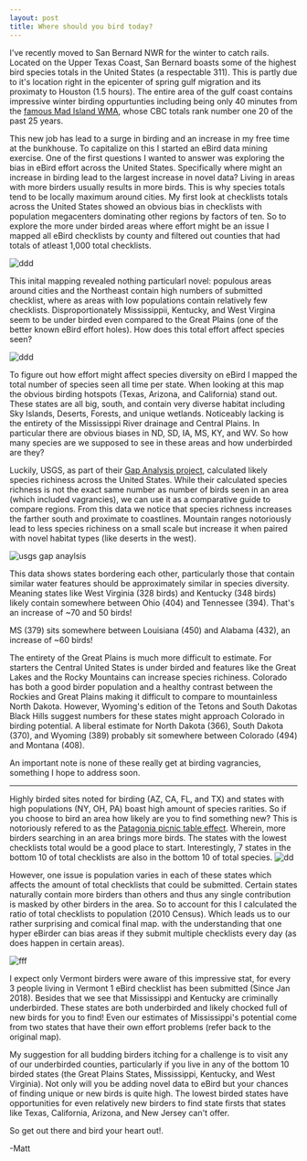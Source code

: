 ```yaml
---
layout: post
title: Where should you bird today?
---
```

I've recently moved to San Bernard NWR for the winter to catch rails. Located on the Upper Texas Coast, San Bernard boasts some of the highest bird species totals in the United States (a respectable 311). This is partly due to it's location right in the epicenter of spring gulf migration and its proximaty to Houston (1.5 hours). The entire area of the gulf coast contains impressive  winter birding oppurtunties including being only 40 minutes from the [famous Mad Island WMA](https://www.nature.org/ourinitiatives/regions/northamerica/unitedstates/texas/explore/mad-island-bird-count.xml?redirect=https-301), whose CBC totals rank number one 20 of the past 25 years.

This new job has lead to a surge in birding and an increase in my free time at the bunkhouse. To capitalize on this I started an eBird data mining exercise. One of the first questions I wanted to answer was exploring the bias in eBird effort across the United States. Specifically where might an increase in birding lead to the largest increase in novel data? Living in areas with more birders usually results in more birds. This is why species totals tend to be locally maximum around cities. My first look at checklists totals across the United States showed an obvious bias in checklists with population megacenters dominating other regions by factors of ten. So to explore the more under birded areas where effort might be an issue I mapped all eBird checklists by county and filtered out counties that had totals of atleast 1,000 total checklists.  

![ddd](https://i.imgur.com/AnCyPLo.png)

This inital mapping revealed nothing particularl novel: populous areas around cities and the Northeast contain high numbers of submitted checklist, where as areas with low populations contain relatively few checklists. Disproportionately Mississippii, Kentucky, and West Virgina seem to be under birded even compared to the Great Plains (one of the better known eBird effort holes). How does this total effort affect species seen?

![ddd](https://i.imgur.com/HoCx4zI.png)

To figure out how effort might affect species diversity on eBird I mapped the total number of species seen all time per state. When looking at this map the obvious birding hotspots (Texas, Arizona, and California) stand out. These states are all big, south, and contain very diverse habitat including Sky Islands, Deserts, Forests, and unique wetlands. Noticeably lacking is the entirety of the Mississippi River drainage and Central Plains. In particular there are obvious biases in ND, SD, IA, MS, KY, and WV. So how many species are we supposed to see in these areas and how underbirded are they?

Luckily, USGS, as part of their [Gap Analysis project](https:Fre//gapanalysis.usgs.gov/species/), calculated likely species richiness across the United States. While their calculated species richness is not the exact same number as number of birds seen in an area (which included vagrancies), we can use it as a comparative guide to compare regions. From this data we notice that species richness increases the farther south and proximate to coastlines. Mountain ranges notoriously lead to less species richiness on a small scale but increase it when paired with novel habitat types (like deserts in the west).

![usgs gap anaylsis](https://gapanalysis.usgs.gov/species/files/2012/03/Birds_Richness.png)

This data shows states bordering each other, particularly those that contain similar water features should be approximately similar in species diversity. Meaning states like West Virginia (328 birds) and Kentucky (348 birds) likely contain somewhere between Ohio (404) and Tennessee (394). That's an increase of ~70 and 50 birds! 

MS (379) sits somewhere between Louisiana (450) and Alabama (432), an increase of ~60 birds!

The entirety of the Great Plains is much more difficult to estimate. For starters the Central United States is under birded and features like the Great Lakes and the Rocky Mountains can increase species richiness. Colorado has both a good birder population and a healthy contrast between the Rockies and Great Plains making it difficult to compare to mountainless North Dakota. However, Wyoming's edition of the Tetons and South Dakotas Black Hills suggest numbers for these states might approach Colorado in birding potential. A liberal estimate for  North Dakota (366), South Dakota (370), and Wyoming (389) probably sit somewhere between Colorado (494) and Montana (408).

An important note is none of these really get at birding vagrancies, something I hope to address soon. 

--------------------------------------------------------------

Highly birded sites noted for birding (AZ, CA, FL, and TX) and states with high populations (NY, OH, PA) boast high amount of species rarities. So if you choose to bird an area how likely are you to find something new? This is notoriously refered to as the [Patagonia picnic table effect](https://en.wikipedia.org/wiki/Patagonia_picnic_table_effect). Wherein, more birders searching in an area brings more birds. The states with the lowest checklists total would be a good place to start. Interestingly, 7 states in the bottom 10 of total checklists are also in the bottom 10 of total species. 
![dd](https://i.imgur.com/QO2ro6D.png)

However, one issue is population varies in each of these states which affects the amount of total checklists that could be submitted. Certain states naturally contain more birders than others and thus any single contribution is masked by other birders in the area. So to account for this I calculated the ratio of total checklists to population (2010 Census). Which leads us to our rather surprising and comical final map. with the understanding that one hyper eBirder can bias areas if they submit multiple checklists every day (as does happen in certain areas).

![fff](https://i.imgur.com/H1ngAGu.png)

I expect only Vermont birders were aware of this impressive stat, for every 3 people living in Vermont 1 eBird checklist has been submitted (Since Jan 2018). Besides that we see that Mississippi and Kentucky are criminally underbirded. These states are both underbirded and likely chocked full of new birds for you to find! Even our estimates of Mississippi's potential come from two states that have their own effort problems (refer back to the original map). 

My suggestion for all budding birders itching for a challenge is to visit any of our underbirded counties, particularly if you live in any of the bottom 10 birded states (the Great Plains States, Mississippi, Kentucky, and West Virginia). Not only will you be adding novel data to eBird but your chances of finding unique or new birds is quite high. The lowest birded states have opportunities for even relatively new birders to find state firsts that states like Texas, California, Arizona, and New Jersey can't offer.

So get out there and bird your heart out!.

-Matt
